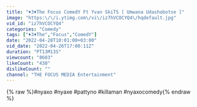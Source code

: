 ```yaml
---
title: "♦️3♦️The Focus ComedY Ft Yvan SkiTS [ Umwana Udashobotse ]"
image: "https:\/\/i.ytimg.com\/vi\/iz7hVCOCYQ4\/hqdefault.jpg"
vid_id: "iz7hVCOCYQ4"
categories: "Comedy"
tags: ["♦️3♦️The","Focus","ComedY"]
date: "2022-04-28T10:01:00+03:00"
vid_date: "2022-04-26T17:00:11Z"
duration: "PT13M13S"
viewcount: "8603"
likeCount: "430"
dislikeCount: ""
channel: "THE FOCUS MEDIA Entertainment"
---
```

{% raw %}#nyaxo #nyaxe #pattyno #killaman #nyaxocomedy{% endraw %}
